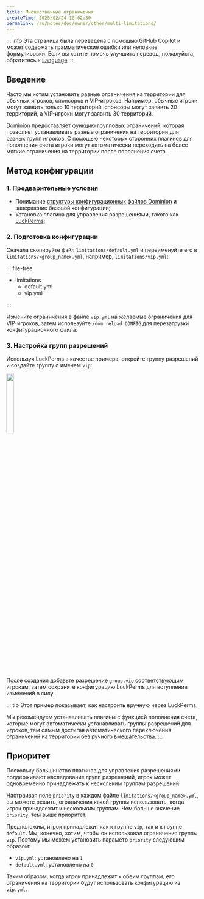 ```yaml
---
title: Множественные ограничения
createTime: 2025/02/24 16:02:30
permalink: /ru/notes/doc/owner/other/multi-limitations/
---
```


::: info
Эта страница была переведена с помощью GitHub Copilot и может содержать грамматические ошибки или неловкие формулировки.
Если вы хотите помочь улучшить перевод, пожалуйста, обратитесь к [Language](/ru/notes/doc/owner/config-ref/languages/).
:::

## Введение

Часто мы хотим установить разные ограничения на территории для обычных игроков, спонсоров и VIP-игроков. Например,
обычные игроки могут заявить только 10 территорий, спонсоры могут заявить 20 территорий, а VIP-игроки могут заявить 30
территорий.

Dominion предоставляет функцию групповых ограничений, которая позволяет устанавливать разные ограничения на территории для разных групп игроков.
С помощью некоторых сторонних плагинов для пополнения счета игроки могут автоматически переходить на более мягкие ограничения на территории после пополнения счета.

## Метод конфигурации

### 1. Предварительные условия

- Понимание [структуры конфигурационных файлов Dominion](/ru/notes/doc/owner/config-ref/overview/) и завершение
  базовой конфигурации;
- Установка плагина для управления разрешениями, такого как [LuckPerms](https://luckperms.net/);

### 2. Подготовка конфигурации

Сначала скопируйте файл `limitations/default.yml` и переименуйте его в `limitations/<group_name>.yml`, например,
`limitations/vip.yml`:

::: file-tree

- limitations
    - default.yml
    - vip.yml

:::

Измените ограничения в файле `vip.yml` на желаемые ограничения для VIP-игроков, затем используйте `/dom reload CONFIG` для
перезагрузки конфигурационного файла.

### 3. Настройка групп разрешений

Используя LuckPerms в качестве примера, откройте группу разрешений и создайте группу с именем `vip`:

<img src="https://ssl.lunadeer.cn:14437/i/2024/08/20/66c46029af3ed.png" alt="" width="20%">

После создания добавьте разрешение `group.vip` соответствующим игрокам, затем сохраните конфигурацию LuckPerms для
вступления изменений в силу.

::: tip
Этот пример показывает, как настроить вручную через LuckPerms.

Мы рекомендуем устанавливать плагины с функцией пополнения счета, которые могут автоматически устанавливать группы разрешений для игроков,
тем самым достигая автоматического переключения ограничений на территории без ручного вмешательства.
:::

## Приоритет

Поскольку большинство плагинов для управления разрешениями поддерживают наследование групп разрешений, игрок может одновременно принадлежать к нескольким группам разрешений.

Настраивая поле `priority` в каждом файле `limitations/<group_name>.yml`, вы можете решить, ограничения какой группы
использовать, когда игрок принадлежит к нескольким группам.
Чем больше значение `priority`, тем выше приоритет.

Предположим, игрок принадлежит как к группе `vip`, так и к группе `default`. Мы, конечно, хотим, чтобы он использовал ограничения группы `vip`.
Поэтому мы можем установить параметр `priority` следующим образом:

- `vip.yml`: установлено на `1`
- `default.yml`: установлено на `0`

Таким образом, когда игрок принадлежит к обеим группам, его ограничения на территории будут использовать конфигурацию из `vip.yml`.
